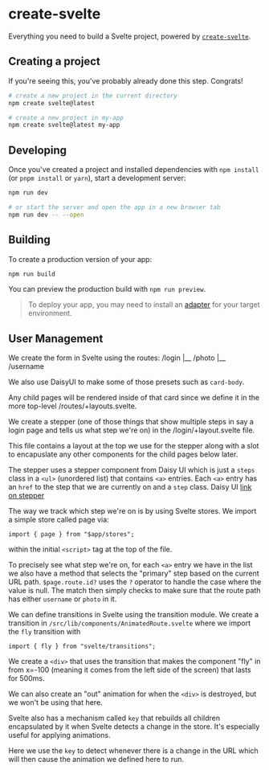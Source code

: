 # create-svelte

Everything you need to build a Svelte project, powered by [`create-svelte`](https://github.com/sveltejs/kit/tree/master/packages/create-svelte).

## Creating a project

If you're seeing this, you've probably already done this step. Congrats!

```bash
# create a new project in the current directory
npm create svelte@latest

# create a new project in my-app
npm create svelte@latest my-app
```

## Developing

Once you've created a project and installed dependencies with `npm install` (or `pnpm install` or `yarn`), start a development server:

```bash
npm run dev

# or start the server and open the app in a new browser tab
npm run dev -- --open
```

## Building

To create a production version of your app:

```bash
npm run build
```

You can preview the production build with `npm run preview`.

> To deploy your app, you may need to install an [adapter](https://kit.svelte.dev/docs/adapters) for your target environment.

## User Management
We create the form in Svelte using the routes:
/login
|__ /photo
|__ /username

 We also use DaisyUI to make some of those presets such as `card-body`.

 Any child pages will be rendered inside of that card since we define it in the more top-level
 /routes/+layouts.svelte.

 We create a stepper (one of those things that show multiple steps in say a login page
 and tells us what step we're on) in the /login/+layout.svelte file.

 This file contains a layout at the top we use for the stepper along with a slot
 to encapuslate any other components for the child pages below later.

 The stepper uses a stepper component from Daisy UI which is just a `steps` class in a 
`<ul>` (unordered list) that contains `<a>` entries. Each `<a>` entry has an `href` to the
step that we are currently on and a `step` class. Daisy UI [link on stepper](https://daisyui.com/components/steps/)

The way we track which step we're on is by using Svelte stores. We import a simple store
called page via:
```
import { page } from "$app/stores";
```
within the initial `<script>` tag at the top of the file.

To precisely see what step we're on, for each `<a>` entry we have in the list we also
have a method that selects the "primary" step based on the current URL path. 
`$page.route.id?` uses the `?` operator to handle the case where the value is null. The 
match then simply checks to make sure that the route path has either `username` or `photo`
in it.

We can define transitions in Svelte using the transition module. We create a transition in
`/src/lib/components/AnimatedRoute.svelte` where we import the `fly` transition with
```
import { fly } from "svelte/transitions";
```

We create a `<div>` that uses the transition that makes the component "fly" in from x=-100
(meaning it comes from the left side of the screen) that lasts for 500ms.

We can also create an "out" animation for when the `<div>` is destroyed, but we won't be
using that here.

Svelte also has a mechanism called `key` that rebuilds all children encapsulated by it when
Svelte detects a change in the store. It's especially useful for applying animations.

Here we use the `key` to detect whenever there is a change in the URL which will then cause
the animation we defined here to run.